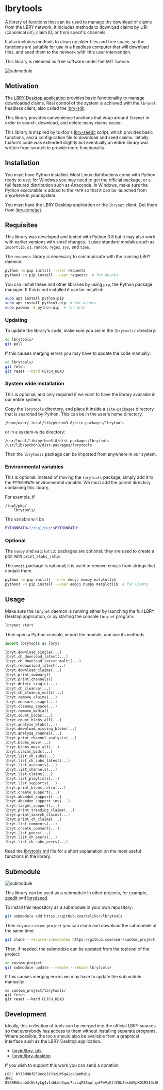 # lbrytools

A library of functions that can be used to manage the download of claims from
the LBRY network. It includes methods to download claims by
URI (canonical url), claim ID, or from specific channels.

It also includes methods to clean up older files and free space, so
the functions are suitable for use in a headless computer that will download
files, and seed them to the network with little user intervention.

This library is released as free software under the MIT license.

![submodule](./img/lbrytools-terminal.png)

## Motivation

The [LBRY Desktop application](https://github.com/lbryio/lbry-desktop)
provides basic functionality to manage downloaded claims.
Real control of the system is achieved with the `lbrynet` headless
client, also called the [lbry-sdk](https://github.com/lbryio/lbry-sdk).

This library provides convenience functions that wrap around `lbrynet` in order
to search, download, and delete many claims easier.

This library is inspired by tuxfoo's [lbry-seedit](https://github.com/tuxfoo/lbry-seedit) script,
which provides basic functions, and a configuration file to download and seed
claims. Initially tuxfoo's code was extended slightly but eventually an entire
library was written from scratch to provide more functionality.

## Installation

You must have Python installed. Most Linux distributions come with Python
ready to use; for Windows you may need to get the official package,
or a full featured distribution such as Anaconda.
In Windows, make sure the Python executable is added to the `PATH`
so that it can be launched from anywhere in your system.

You must have the LBRY Desktop application or the `lbrynet` client.
Get them from [lbry.com/get](https://lbry.com/get).

## Requisites

This library was developed and tested with Python 3.8 but it may also work with
earlier versions with small changes.
It uses standard modules such as `importlib`, `os`, `random`, `regex`,
`sys`, and `time`.

The `requests` library is necessary to communicate
with the running LBRY daemon:
```sh
python -m pip install --user requests
python3 -m pip install --user requests  # for Ubuntu
```

You can install these and other libraries by using `pip`,
the Python package manager. If this is not installed it can be installed:
```sh
sudo apt install python-pip
sudo apt install python3-pip  # for Ubuntu
sudo pacman -S python-pip  # for Arch
```

### Updating

To update the library's code, make sure you are in the `lbrytools/` directory:
```sh
cd lbrytools/
git pull
```

If this causes merging errors you may have to update the code manually:
```sh
cd lbrytools/
git fetch
git reset --hard FETCH_HEAD
```

### System wide installation

This is optional, and only required if we want to have the library
available in our entire system.

Copy the `lbrytools` directory,
and place it inside a `site-packages` directory that is searched by Python.
This can be in the user's home directory,
```
/home/user/.local/lib/python3.8/site-packages/lbrytools
```

or in a system-wide directory:
```
/usr/local/lib/python3.8/dist-packages/lbrytools
/usr/lib/python3/dist-packages/lbrytools
```

Then the `lbrytools` package can be imported from anywhere in our system.

### Environmental variables

This is optional. Instead of moving the `lbrytools` package,
simply add it to the `PYTHONPATH` environmental variable.
We must add the parent directory containing this library.

For example, if
```
/top1/pkg/
    lbrytools/
```

The variable will be
```sh
PYTHONPATH="/top1/pkg:$PYTHONPATH"
```

### Optional

The `numpy` and `matplotlib` packages are optional; they are used
to create a plot with `print_blobs_ratio`.

The `emoji` package is optional; it is used to remove emojis from
strings that contain them.
```sh
python -m pip install --user emoji numpy matplotlib
python3 -m pip install --user emoji numpy matplotlib  # for Ubuntu
```

## Usage

Make sure the `lbrynet` daemon is running either by launching
the full LBRY Desktop application, or by starting the console `lbrynet`
program.
```sh
lbrynet start
```

Then open a Python console, import the module, and use its methods.
```py
import lbrytools as lbryt

lbryt.download_single(...)
lbryt.ch_download_latest(...)
lbryt.ch_download_latest_multi(...)
lbryt.redownload_latest(...)
lbryt.download_claims(...)
lbryt.print_summary()
lbryt.print_channels()
lbryt.delete_single(...)
lbryt.ch_cleanup(...)
lbryt.ch_cleanup_multi(...)
lbryt.remove_claims(...)
lbryt.measure_usage(...)
lbryt.cleanup_space(...)
lbryt.remove_media()
lbryt.count_blobs(...)
lbryt.count_blobs_all(...)
lbryt.analyze_blobs(...)
lbryt.download_missing_blobs(...)
lbryt.analyze_channel(...)
lbryt.print_channel_analysis(...)
lbryt.blobs_move(...)
lbryt.blobs_move_all(...)
lbryt.claims_bids(...)
lbryt.list_ch_subs(...)
lbryt.list_ch_subs_latest(...)
lbryt.list_accounts(...)
lbryt.list_channels(...)
lbryt.list_claims(...)
lbryt.list_playlists(...)
lbryt.list_supports(...)
lbryt.print_blobs_ratio(...)
lbryt.create_support(...)
lbryt.abandon_support(...)
lbryt.abandon_support_inv(...)
lbryt.target_support(...)
lbryt.print_trending_claims(...)
lbryt.print_search_claims(...)
lbryt.print_ch_claims(...)
lbryt.list_comments(...)
lbryt.create_comment(...)
lbryt.list_peers(...)
lbryt.list_ch_peers(...)
lbryt.list_ch_subs_peers(...)
```

Read the [lbrytools.md](./lbrytools.md) file for a short explanation
on the most useful functions in the library.

## Submodule

![submodule](./img/lbrytools-relations.png)

This library can be used as a submodule in other projects,
for example,
[zeedit](https://github.com/belikor/zeedit)
and
[lbrydseed](https://github.com/belikor/lbrydseed).

To install this repository as a submodule in your own repository:
```sh
git submodule add https://github.com/belikor/lbrytools
```

Then in your `custom_project` you can clone and download the submodule at the same time:
```sh
git clone --recurse-submodules https://github.com/user/custom_project
```

Then, if needed, the submodule can be updated from the toplevel of the project:
```sh
cd custom_project
git submodule update --remote --rebase lbrytools/
```

If this causes merging errors we may have to update the submodule manually:
```
cd custom_project/lbrytools/
git fetch
git reset --hard FETCH_HEAD
```

## Development

Ideally, this collection of tools can be merged into the official
LBRY sources so that everybody has access to them without installing separate
programs.
Where possible, the tools should also be available from a graphical
interface such as the LBRY Desktop application.
* [lbryio/lbry-sdk](https://github.com/lbryio/lbry-sdk)
* [lbryio/lbry-desktop](https://github.com/lbryio/lbry-desktop)

If you wish to support this work you can send a donation:
```
LBC: bY38MHNfE59ncq3Ch3zLW5g41ckGoHMzDq
XMR: 8565RALsab2cWsSyLg4v1dbLkd3quc7sciqFJ2mpfip6PeVyBt4ZUbZesAAVpKG1M31Qi5k9mpDSGSDpb3fK5hKYSUs8Zff
```
